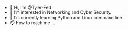 - 👋 Hi, I’m @Tyler-Fed
- 👀 I’m interested in Networking and Cyber Security.
- 🌱 I’m currently learning Python and Linux command line.
- 📫 How to reach me ...

<!---
Tyler-Fed/Tyler-Fed is a ✨ special ✨ repository because its `README.md` (this file) appears on your GitHub profile.
You can click the Preview link to take a look at your changes.
--->
